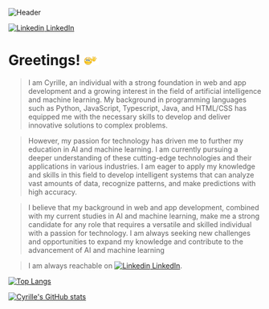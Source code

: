 ![Header](https://user-images.githubusercontent.com/56865654/217626459-79fc43c0-040a-4191-a922-f2adb937b5a6.JPG)


[![Linkedin](https://i.stack.imgur.com/gVE0j.png) LinkedIn](https://www.linkedin.com/in/cyrille-ngide-kolle/)


# Greetings! <img src="https://github.com/CyrilleKolle/CyrilleKolle/blob/main/tenor.gif" width="30px">

>I am Cyrille, an individual with a strong foundation in web and app development and a growing interest in the field of artificial intelligence and machine learning. My background in programming languages such as Python, JavaScript, Typescript, Java, and HTML/CSS has equipped me with the necessary skills to develop and deliver innovative solutions to complex problems.

> However, my passion for technology has driven me to further my education in AI and machine learning. I am currently pursuing a deeper understanding of these cutting-edge technologies and their applications in various industries. I am eager to apply my knowledge and skills in this field to develop intelligent systems that can analyze vast amounts of data, recognize patterns, and make predictions with high accuracy.

> I believe that my background in web and app development, combined with my current studies in AI and machine learning, make me a strong candidate for any role that requires a versatile and skilled individual with a passion for technology. I am always seeking new challenges and opportunities to expand my knowledge and contribute to the advancement of AI and machine learning

>I am always reachable on [![Linkedin](https://i.stack.imgur.com/gVE0j.png) LinkedIn](https://www.linkedin.com/in/cyrille-ngide-kolle/).

[![Top Langs](https://github-readme-stats.vercel.app/api/top-langs/?username=CyrilleKolle)](https://github.com/CyrilleKolle/github-readme-stats)

[![Cyrille's GitHub stats](https://github-readme-stats.vercel.app/api?username=CyrilleKolle&count_private=true&show_icons=true&theme=tokyonight)](https://github.com/CyrilleKolle/github-readme-stats)

